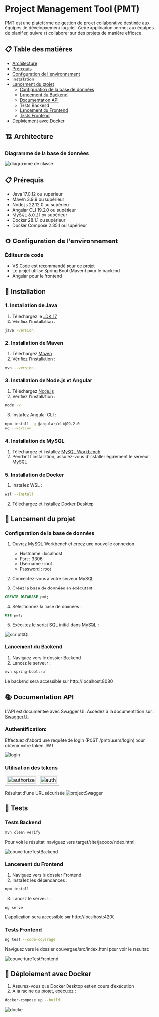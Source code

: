 # Project Management Tool (PMT)

PMT est une plateforme de gestion de projet collaborative destinée aux équipes de développement logiciel. Cette application permet aux équipes de planifier, suivre et collaborer sur des projets de manière efficace.

## 📋 Table des matières
- [Architecture](#architecture)
- [Prérequis](#prérequis)
- [Configuration de l'environnement](#configuration-de-lenvironnement)
- [Installation](#installation)
- [Lancement du projet](#lancement-du-projet)
  - [Configuration de la base de données](#configuration-de-la-base-de-données)
  - [Lancement du Backend](#lancement-du-backend) 
  - [Documentation API](#documentation-api)
  - [Tests Backend](#tests-backend)
  - [Lancement du Frontend](#lancement-du-frontend)
  - [Tests Frontend](#tests-frontend)
- [Déploiement avec Docker](#déploiement-avec-docker)

## 🏗️ Architecture

### Diagramme de la base de données
<img src="./screenshot\diagrameDeClass.png" alt="diagramme de classe" >

## 📋 Prérequis

- Java 17.0.12 ou supérieur
- Maven 3.9.9 ou supérieur
- Node.js 22.12.0 ou supérieur
- Angular CLI 19.2.0 ou supérieur
- MySQL 8.0.21 ou supérieur
- Docker 28.1.1 ou supérieur
- Docker Compose 2.35.1 ou supérieur

## ⚙️ Configuration de l'environnement

### Éditeur de code
- VS Code est recommandé pour ce projet
- Le projet utilise Spring Boot (Maven) pour le backend
- Angular pour le frontend

## 🚀 Installation

### 1. Installation de Java
1. Téléchargez le [JDK 17](https://www.oracle.com/java/technologies/downloads/)
2. Vérifiez l'installation :
```bash
java -version
```

### 2. Installation de Maven
1. Téléchargez [Maven](https://maven.apache.org/install.html)
2. Vérifiez l'installation :
```bash
mvn --version
```

### 3. Installation de Node.js et Angular
1. Téléchargez [Node.js](https://nodejs.org/)
2. Vérifiez l'installation :
```bash
node -v
```
3. Installez Angular CLI :
```bash
npm install -g @angular/cli@19.2.0
ng --version
```

### 4. Installation de MySQL
1. Téléchargez et installez [MySQL Workbench](https://dev.mysql.com/downloads/workbench/)
2. Pendant l'installation, assurez-vous d'installer également le serveur MySQL

### 5. Installation de Docker
1. Installez WSL :
```bash
wsl --install
```
2. Téléchargez et installez [Docker Desktop](https://www.docker.com/products/docker-desktop/)

## 🚀 Lancement du projet

### Configuration de la base de données
1. Ouvrez MySQL Workbench et créez une nouvelle connexion :
   - Hostname : localhost
   - Port : 3306
   - Username : root
   - Password : root

2. Connectez-vous à votre serveur MySQL

3. Créez la base de données en exécutant :
```sql
CREATE DATABASE pmt;
```

4. Sélectionnez la base de données :
```sql
USE pmt;
```

5. Exécutez le script SQL initial dans MySQL :
<img src="./screenshot\scriptSQL.png" alt="scriptSQL" >

### Lancement du Backend
1. Naviguez vers le dossier Backend
2. Lancez le serveur :
```bash
mvn spring-boot:run
```
Le backend sera accessible sur http://localhost:8080


## 📚 Documentation API

L'API est documentée avec Swagger UI. Accédez à la documentation sur :
[Swagger UI](http://localhost:8080/swagger-ui.html)

### Authentification:

Effectuez d'abord une requête de login (POST /pmt/users/login) pour obtenir votre token JWT

<img src="./screenshot\login.png" alt="login" >

### Utilisation des tokens
<table>
  <tr>
    <td><img src="./screenshot/authorize.png" alt="authorize" width="100%"></td>
    <td><img src="./screenshot/auth.png" alt="auth" width="100%"></td>
  </tr>
</table>

Résultat d'une URL sécurisée
<img src="./screenshot\projectSwagger.png" alt="projectSwagger" >

## 🧪 Tests

### Tests Backend
```bash
mvn clean verify
```
Pour voir le résultat, naviguez vers target/site/jacoco/index.html.

<img src="./screenshot\couvertureTestBackend.png" alt="couvertureTestBackend" >


### Lancement du Frontend
1. Naviguez vers le dossier Frontend
2. Installez les dépendances :
```bash
npm install
```
3. Lancez le serveur :
```bash
ng serve
```
L'application sera accessible sur http://localhost:4200

### Tests Frontend
```bash
ng test --code-coverage
```
Naviguez vers le dossier couvergae/src/index.html pour voir le résultat:

<img src="./screenshot\couvertureTestFrontend.png" alt="couvertureTestFrontend" >

## 🐳 Déploiement avec Docker

1. Assurez-vous que Docker Desktop est en cours d'exécution
2. À la racine du projet, exécutez :
```bash
docker-compose up --build
```
<img src="./screenshot\docker.png" alt="docker" >

